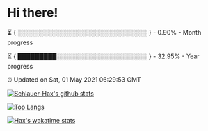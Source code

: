 # Hi there!

⏳ { ░░░░░░░░░░░░░░░░░░░░░░░░░░░░░░ } - 0.90% - Month progress

⏳ { █████████░░░░░░░░░░░░░░░░░░░░░ } - 32.95% - Year progress

⏰ Updated on Sat, 01 May 2021 06:29:53 GMT


[![Schlauer-Hax's github stats](https://github-readme-stats.vercel.app/api?username=Schlauer-Hax&show_icons=true&theme=dark&count_private=true)](https://github.com/Schlauer-Hax)


[![Top Langs](https://github-readme-stats.vercel.app/api/top-langs/?username=Schlauer-Hax&layout=compact&theme=dark)](https://github.com/Schlauer-Hax?tab=repositories)


[![Hax's wakatime stats](https://github-readme-stats.vercel.app/api/wakatime?username=Hax&theme=dark)](https://wakatime.com/@Hax)

